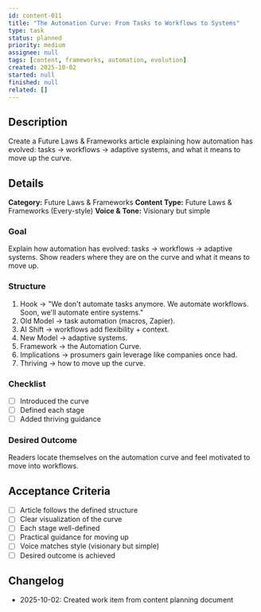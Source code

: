 ```yaml
---
id: content-011
title: "The Automation Curve: From Tasks to Workflows to Systems"
type: task
status: planned
priority: medium
assignee: null
tags: [content, frameworks, automation, evolution]
created: 2025-10-02
started: null
finished: null
related: []
---
```


## Description

Create a Future Laws & Frameworks article explaining how automation has evolved: tasks → workflows → adaptive systems, and what it means to move up the curve.

## Details

**Category:** Future Laws & Frameworks
**Content Type:** Future Laws & Frameworks (Every-style)
**Voice & Tone:** Visionary but simple

### Goal
Explain how automation has evolved: tasks → workflows → adaptive systems. Show readers where they are on the curve and what it means to move up.

### Structure
1. Hook → "We don't automate tasks anymore. We automate workflows. Soon, we'll automate entire systems."
2. Old Model → task automation (macros, Zapier).
3. AI Shift → workflows add flexibility + context.
4. New Model → adaptive systems.
5. Framework → the Automation Curve.
6. Implications → prosumers gain leverage like companies once had.
7. Thriving → how to move up the curve.

### Checklist
- [ ] Introduced the curve
- [ ] Defined each stage
- [ ] Added thriving guidance

### Desired Outcome
Readers locate themselves on the automation curve and feel motivated to move into workflows.

## Acceptance Criteria

- [ ] Article follows the defined structure
- [ ] Clear visualization of the curve
- [ ] Each stage well-defined
- [ ] Practical guidance for moving up
- [ ] Voice matches style (visionary but simple)
- [ ] Desired outcome is achieved

## Changelog

- 2025-10-02: Created work item from content planning document
